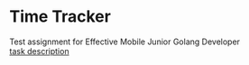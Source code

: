 # Time Tracker

Test assignment for Effective Mobile Junior Golang Developer  
[task description](https://docs.google.com/document/d/1oyGgd4xA8y_vQUxSj5-uZMSisIwGWcqeTDC53zEU5Nk/edit)
